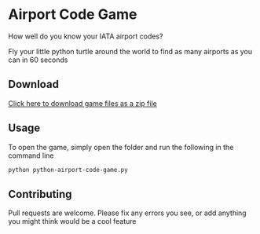 # Airport Code Game

How well do you know your IATA airport codes?

Fly your little python turtle around the world to find as many airports as you can in 60 seconds

## Download

[Click here to download game files as a zip file](https://github.com/sarahlevins/weather-app/archive/master.zip)

## Usage

To open the game, simply open the folder and run the following in the command line

```bash
python python-airport-code-game.py
```

## Contributing

Pull requests are welcome. Please fix any errors you see, or add anything you might think would be a cool feature
